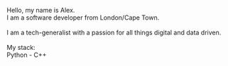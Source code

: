 Hello, my name is Alex. <br>
I am a software developer from London/Cape Town.<br>
<br>
I am a tech-generalist with a passion for all things digital and data driven. <br>
<br>
My stack: <br>
Python - C++
